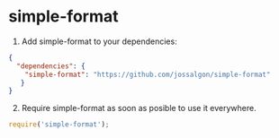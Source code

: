 # simple-format

1. Add simple-format to your dependencies:
```json
{
  "dependencies": {
    "simple-format": "https://github.com/jossalgon/simple-format"
   }
}
```

2. Require simple-format as soon as posible to use it everywhere.
```js
require('simple-format');
```
